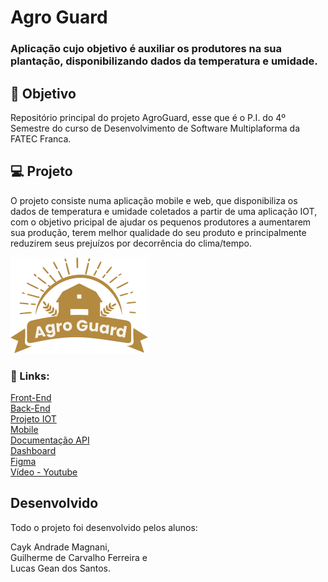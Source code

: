# Agro Guard
### Aplicação cujo objetivo é auxiliar os produtores na sua plantação, disponibilizando dados da temperatura e umidade.


## 🎯 Objetivo
<p> Repositório principal do projeto AgroGuard, esse que é o P.I. do 4º Semestre do curso de Desenvolvimento de Software Multiplaforma da FATEC Franca. </p>


## 💻 Projeto
<p>O projeto consiste numa aplicação mobile e web, que disponibiliza os dados de temperatura e umidade coletados a partir de uma aplicação IOT, com o objetivo pricipal de ajudar os pequenos produtores a aumentarem sua produção, terem melhor qualidade do seu produto e principalmente reduzirem seus prejuízos por decorrência do clima/tempo.</p>
<img src="assets/logo_projeto.png"/></br>


### 🔗 Links:
<a href="https://github.com/LucasTKP/2co">Front-End</a></br>
<a href="https://github.com/GuihCFerreira/PI--BackEnd"> Back-End</a></br>
<a href="https://github.com/GuihCFerreira/PI-IOT"> Projeto IOT</a></br>
<a href="https://github.com/GuihCFerreira/PI-Mobile"> Mobile</a></br>
<a href="https://github.com/GuihCFerreira/PI---BackEnd---Documentation"> Documentação API</a></br>
<a href="https://github.com/LucasTKP/dashboard-pi-quarto-semestre"> Dashboard</a></br>
<a href="https://www.figma.com/design/YRerY9lZ9E2nNd5aTeddyp/Pi-4-Semestre?node-id=0-1&t=ORpki0PWvVe2MfCy-0">Figma</a></br>
<a href="https://youtu.be/zkxGZEQU-gM">Vídeo - Youtube</a></br>


## Desenvolvido
<p>Todo o projeto foi desenvolvido pelos alunos: </br></p>
<p>Cayk Andrade Magnani,</br>Guilherme de Carvalho Ferreira e</br> Lucas Gean dos Santos.</p> 
